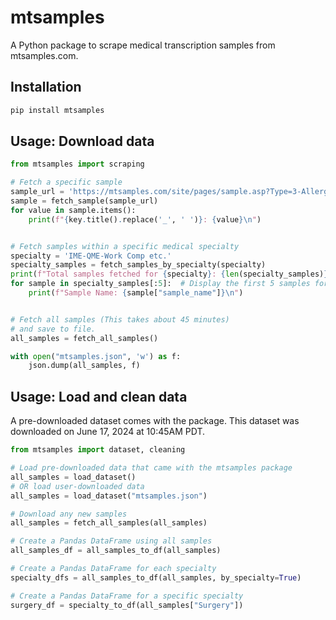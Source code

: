 # mtsamples

A Python package to scrape medical transcription samples from mtsamples.com.

## Installation

```sh
pip install mtsamples
```

## Usage: Download data

```python
from mtsamples import scraping

# Fetch a specific sample
sample_url = 'https://mtsamples.com/site/pages/sample.asp?Type=3-Allergy%20/%20Immunology&Sample=343-Followup%20on%20Asthma'
sample = fetch_sample(sample_url)
for value in sample.items():
    print(f"{key.title().replace('_', ' ')}: {value}\n")


# Fetch samples within a specific medical specialty
specialty = 'IME-QME-Work Comp etc.'
specialty_samples = fetch_samples_by_specialty(specialty)
print(f"Total samples fetched for {specialty}: {len(specialty_samples)}")
for sample in specialty_samples[:5]:  # Display the first 5 samples for brevity
    print(f"Sample Name: {sample["sample_name"]}\n")


# Fetch all samples (This takes about 45 minutes)
# and save to file.
all_samples = fetch_all_samples()

with open("mtsamples.json", 'w') as f:
    json.dump(all_samples, f)
```

## Usage: Load and clean data

A pre-downloaded dataset comes with the package. This dataset was downloaded on June 17, 2024 at 10:45AM PDT.

```python
from mtsamples import dataset, cleaning

# Load pre-downloaded data that came with the mtsamples package
all_samples = load_dataset()
# OR load user-downloaded data
all_samples = load_dataset("mtsamples.json")

# Download any new samples
all_samples = fetch_all_samples(all_samples)

# Create a Pandas DataFrame using all samples
all_samples_df = all_samples_to_df(all_samples)

# Create a Pandas DataFrame for each specialty
specialty_dfs = all_samples_to_df(all_samples, by_specialty=True)

# Create a Pandas DataFrame for a specific specialty
surgery_df = specialty_to_df(all_samples["Surgery"])
```

